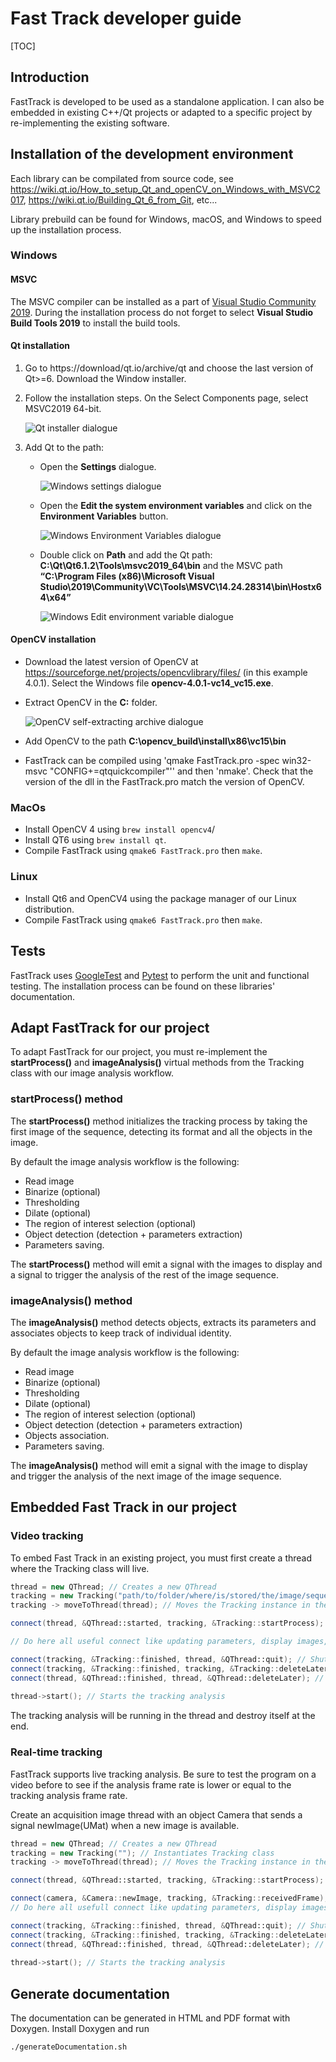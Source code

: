 # Fast Track developer guide

[TOC]



## Introduction

FastTrack is developed to be used as a standalone application. I can also be embedded in existing C++/Qt projects or adapted to a specific project by re-implementing the existing software.

## Installation of the development environment

Each library can be compilated from source code, see https://wiki.qt.io/How_to_setup_Qt_and_openCV_on_Windows_with_MSVC2017, https://wiki.qt.io/Building_Qt_6_from_Git, etc...

Library prebuild can be found for Windows, macOS, and Windows to speed up the installation process.

### Windows

#### MSVC

The MSVC compiler can be installed as a part of [Visual Studio Community 2019](https://visualstudio.microsoft.com/vs/community/). During the installation process do not forget to select **Visual Studio Build Tools 2019** to install the build tools.


#### Qt installation

1. Go to https://download/qt.io/archive/qt and choose the last version of Qt>=6. Download the Window installer.

2. Follow the installation steps. On the Select Components page, select MSVC2019 64-bit.

   ![Qt installer dialogue](Qt_Dial.png)

3. Add Qt to the path:

   - Open the **Settings** dialogue.

     ![Windows settings dialogue](Setting_Dial.png)

   - Open the **Edit the system environment variables** and click on the **Environment Variables** button.

     ![Windows Environment Variables dialogue](Var_Dial.png)

   - Double click on **Path** and add the Qt path: **C:\Qt\Qt6.1.2\Tools\msvc2019_64\bin** and the MSVC path **“C:\Program Files (x86)\Microsoft Visual Studio\2019\Community\VC\Tools\MSVC\14.24.28314\bin\Hostx64\x64”**

     ![Windows Edit environment variable dialogue](Path_Dial.png)

#### OpenCV installation

- Download the latest version of OpenCV at https://sourceforge.net/projects/opencvlibrary/files/ (in this example 4.0.1). Select the Windows file **opencv-4.0.1-vc14_vc15.exe**.

- Extract OpenCV in the **C:** folder.

  ![OpenCV self-extracting archive dialogue](Opencv_Dial.png)
- Add OpenCV to the path **C:\opencv_build\install\x86\vc15\bin**
- FastTrack can be compiled using 'qmake FastTrack.pro -spec win32-msvc "CONFIG+=qtquickcompiler"'' and then 'nmake'. Check that the version of the dll in the FastTrack.pro match the version of OpenCV.

### MacOs

- Install OpenCV 4 using `brew install opencv4`/
- Install QT6 using `brew install qt`.
- Compile FastTrack using `qmake6 FastTrack.pro` then `make`.

### Linux

- Install Qt6 and OpenCV4 using the package manager of our Linux distribution.
- Compile FastTrack using `qmake6 FastTrack.pro` then `make`.


## Tests

FastTrack uses [GoogleTest](https://google.github.io/googletest/) and [Pytest](https://docs.pytest.org/en/6.2.x/) to perform the unit and functional testing. The installation process can be found on these libraries' documentation.


## Adapt FastTrack for our project

To adapt FastTrack for our project, you must re-implement the **startProcess()** and **imageAnalysis()** virtual methods from the Tracking class with our image analysis workflow.

### startProcess() method

The **startProcess()** method initializes the tracking process by taking the first image of the sequence, detecting its format and all the objects in the image. 

By default the image analysis workflow is the following:

- Read image
- Binarize (optional)
- Thresholding
- Dilate (optional)
- The region of interest selection (optional)
- Object detection (detection + parameters extraction)
- Parameters saving.

The **startProcess()** method will emit a signal with the images to display and a signal to trigger the analysis of the rest of the image sequence.

### imageAnalysis() method

The **imageAnalysis()** method detects objects, extracts its parameters and associates objects to keep track of individual identity.

By default the image analysis workflow is the following:

- Read image
- Binarize (optional)
- Thresholding
- Dilate (optional)
- The region of interest selection (optional)
- Object detection (detection + parameters extraction)
- Objects association.
- Parameters saving.

The **imageAnalysis()** method will emit a signal with the image to display and trigger the analysis of the next image of the image sequence.



## Embedded Fast Track in our project

### Video tracking

To embed Fast Track in an existing project, you must first create a thread where the Tracking class will live.

```C++ 
thread = new QThread; // Creates a new QThread
tracking = new Tracking("path/to/folder/where/is/stored/the/image/sequence"); // Instantiates Tracking class
tracking -> moveToThread(thread); // Moves the Tracking instance in the new QThread

connect(thread, &QThread::started, tracking, &Tracking::startProcess); // Starts the tracking analysis when the thread start

// Do here all useful connect like updating parameters, display images, etc...

connect(tracking, &Tracking::finished, thread, &QThread::quit); // Shut down the thread when the tracking analysis is finished 
connect(tracking, &Tracking::finished, tracking, &Tracking::deleteLater); // Deletes the Tracking instance when the tracking analysis is finished
connect(thread, &QThread::finished, thread, &QThread::deleteLater); // Thread will be deleted only after it has fully shut down 
        
thread->start(); // Starts the tracking analysis
```

The tracking analysis will be running in the thread and destroy itself at the end.

### Real-time tracking

FastTrack supports live tracking analysis. Be sure to test the program on a video before to see if the analysis frame rate is lower or equal to the tracking analysis frame rate.

Create an acquisition image thread with an object Camera that sends a signal newImage(UMat) when a new image is available. 

```c++
thread = new QThread; // Creates a new QThread
tracking = new Tracking(""); // Instantiates Tracking class
tracking -> moveToThread(thread); // Moves the Tracking instance in the new QThread

connect(thread, &QThread::started, tracking, &Tracking::startProcess); // Starts the tracking analysis when the thread start

connect(camera, &Camera::newImage, tracking, &Tracking::receivedFrame);
// Do here all usefull connect like updating parameters, display images etc...

connect(tracking, &Tracking::finished, thread, &QThread::quit); // Shut down the thread when the tracking analysis is finished 
connect(tracking, &Tracking::finished, tracking, &Tracking::deleteLater); // Deletes the Tracking instance when the tracking analysis is finished
connect(thread, &QThread::finished, thread, &QThread::deleteLater); // Thread will be deleted only after it has fully shut down 
        
thread->start(); // Starts the tracking analysis
```


## Generate documentation

The documentation can be generated in HTML and PDF format with Doxygen. Install Doxygen and run

```
./generateDocumentation.sh
```

